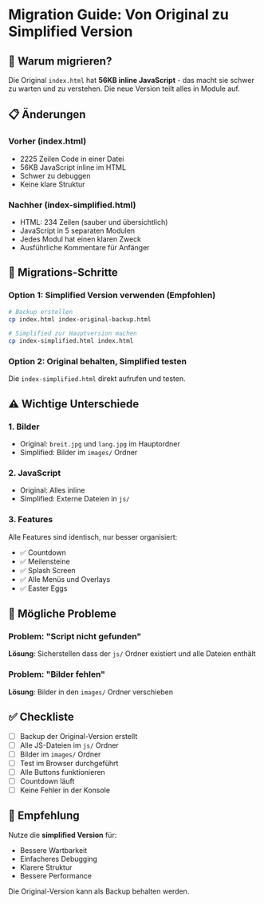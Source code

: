 # Migration Guide: Von Original zu Simplified Version

## 🎯 Warum migrieren?

Die Original `index.html` hat **56KB inline JavaScript** - das macht sie schwer zu warten und zu verstehen. Die neue Version teilt alles in Module auf.

## 📋 Änderungen

### Vorher (index.html)
- 2225 Zeilen Code in einer Datei
- 56KB JavaScript inline im HTML
- Schwer zu debuggen
- Keine klare Struktur

### Nachher (index-simplified.html)
- HTML: 234 Zeilen (sauber und übersichtlich)
- JavaScript in 5 separaten Modulen
- Jedes Modul hat einen klaren Zweck
- Ausführliche Kommentare für Anfänger

## 🔄 Migrations-Schritte

### Option 1: Simplified Version verwenden (Empfohlen)
```bash
# Backup erstellen
cp index.html index-original-backup.html

# Simplified zur Hauptversion machen
cp index-simplified.html index.html
```

### Option 2: Original behalten, Simplified testen
Die `index-simplified.html` direkt aufrufen und testen.

## ⚠️ Wichtige Unterschiede

### 1. Bilder
- Original: `breit.jpg` und `lang.jpg` im Hauptordner
- Simplified: Bilder im `images/` Ordner

### 2. JavaScript
- Original: Alles inline
- Simplified: Externe Dateien in `js/`

### 3. Features
Alle Features sind identisch, nur besser organisiert:
- ✅ Countdown
- ✅ Meilensteine  
- ✅ Splash Screen
- ✅ Alle Menüs und Overlays
- ✅ Easter Eggs

## 🐛 Mögliche Probleme

### Problem: "Script nicht gefunden"
**Lösung**: Sicherstellen dass der `js/` Ordner existiert und alle Dateien enthält

### Problem: "Bilder fehlen"
**Lösung**: Bilder in den `images/` Ordner verschieben

## ✅ Checkliste

- [ ] Backup der Original-Version erstellt
- [ ] Alle JS-Dateien im `js/` Ordner
- [ ] Bilder im `images/` Ordner
- [ ] Test im Browser durchgeführt
- [ ] Alle Buttons funktionieren
- [ ] Countdown läuft
- [ ] Keine Fehler in der Konsole

## 🎯 Empfehlung

Nutze die **simplified Version** für:
- Bessere Wartbarkeit
- Einfacheres Debugging
- Klarere Struktur
- Bessere Performance

Die Original-Version kann als Backup behalten werden.